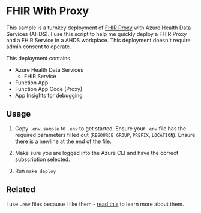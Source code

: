 # FHIR With Proxy

This sample is a turnkey deployment of [FHIR Proxy](https://github.com/microsoft/fhir-proxy) with Azure Health Data Services (AHDS). I use this script to help me quickly deploy a FHIR Proxy and a FHIR Service in a AHDS workplace. This deployment doesn't require admin consent to operate.

This deployment contains
- Azure Health Data Services
    - FHIR Service
- Function App
- Function App Code (Proxy)
- App Insights for debugging


## Usage

1. Copy `.env.sample` to `.env` to get started. Ensure your `.env` file has the required parameters filled out (`RESOURCE_GROUP`, `PREFIX`, `LOCATION`). Ensure there is a newline at the end of the file.

2. Make sure you are logged into the Azure CLI and have the correct subscription selected.

3. Run `make deploy`


## Related

I use `.env` files because I like them - [read this](https://platform.sh/blog/2021/we-need-to-talk-about-the-env/) to learn more about them.
